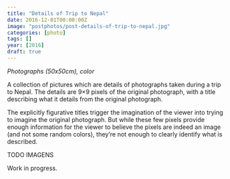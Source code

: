 ```yaml
---
title: "Details of Trip to Nepal"
date: 2016-12-01T00:00:00Z
image: "postphotos/post-details-of-trip-to-nepal.jpg"
categories: [photo]
tags: []
year: [2016]
draft: true
---
```


_Photographs (50x50cm), color_

A collection of pictures which are details of photographs taken during a trip to Nepal. The details are 9×9 pixels of the original photograph, with a title describing what it details from the original photograph.
<!--more-->

The explicitly figurative titles trigger the imagination of the viewer into trying to imagine the original photograph. But while these few pixels provide enough information for the viewer to believe the pixels are indeed an image (and not some random colors), they’re not enough to clearly identify what is described.

TODO IMAGENS

Work in progress.
